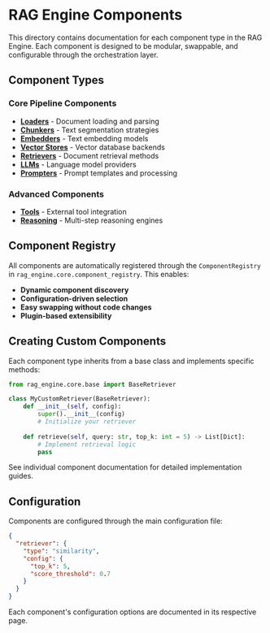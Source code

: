 # RAG Engine Components

This directory contains documentation for each component type in the RAG Engine. Each component is designed to be modular, swappable, and configurable through the orchestration layer.

## Component Types

### Core Pipeline Components
- [**Loaders**](loaders.md) - Document loading and parsing
- [**Chunkers**](chunkers.md) - Text segmentation strategies
- [**Embedders**](embedders.md) - Text embedding models
- [**Vector Stores**](vectorstores.md) - Vector database backends
- [**Retrievers**](retrievers.md) - Document retrieval methods
- [**LLMs**](llms.md) - Language model providers
- [**Prompters**](prompters.md) - Prompt templates and processing

### Advanced Components
- [**Tools**](tools.md) - External tool integration
- [**Reasoning**](reasoning.md) - Multi-step reasoning engines

## Component Registry

All components are automatically registered through the `ComponentRegistry` in `rag_engine.core.component_registry`. This enables:

- **Dynamic component discovery**
- **Configuration-driven selection**
- **Easy swapping without code changes**
- **Plugin-based extensibility**

## Creating Custom Components

Each component type inherits from a base class and implements specific methods:

```python
from rag_engine.core.base import BaseRetriever

class MyCustomRetriever(BaseRetriever):
    def __init__(self, config):
        super().__init__(config)
        # Initialize your retriever
    
    def retrieve(self, query: str, top_k: int = 5) -> List[Dict]:
        # Implement retrieval logic
        pass
```

See individual component documentation for detailed implementation guides.

## Configuration

Components are configured through the main configuration file:

```json
{
  "retriever": {
    "type": "similarity",
    "config": {
      "top_k": 5,
      "score_threshold": 0.7
    }
  }
}
```

Each component's configuration options are documented in its respective page.
